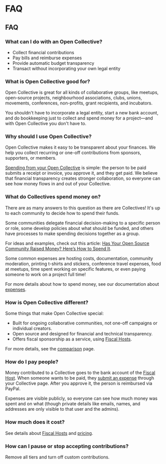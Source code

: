 # FAQ

## FAQ

### What can I do with an Open Collective?

* Collect financial contributions
* Pay bills and reimburse expenses
* Provide automatic budget transparency
* Transact without incorporating your own legal entity

### What is Open Collective good for?

Open Collective is great for all kinds of collaborative groups, like meetups, open-source projects, neighbourhood associations, clubs, unions, movements, conferences, non-profits, grant recipients, and incubators.

You shouldn't have to incorporate a legal entity, start a new bank account, and do bookkeeping just to collect and spend money for a project—and with Open Collective you don't have to. 

### Why should I use Open Collective?

Open Collective makes it easy to be transparent about your finances. We help you collect recurring or one-off contributions from sponsors, supporters, or members. 

[Spending from your Open Collective](../expenses-and-getting-paid/expenses.md) is simple: the person to be paid submits a receipt or invoice, you approve it, and they get paid. We believe that financial transparency creates stronger collaboration, so everyone can see how money flows in and out of your Collective.

### What do Collectives spend money on?

There are as many answers to this question as there are Collectives! It's up to each community to decide how to spend their funds. 

Some communities delegate financial decision-making to a specific person or role, some develop policies about what should be funded, and others have processes to make spending decisions together as a group.

For ideas and examples, check out this article: [Has Your Open Source Community Raised Money? Here’s How to Spend It](https://medium.com/open-collective/has-your-open-source-community-raised-money-heres-how-to-spend-it-3e9dd957dad).

Some common expenses are hosting costs, documentation, community moderation, printing t-shirts and stickers, conference travel expenses, food at meetups, time spent working on specific features, or even paying someone to work on a project full time!

For more details about how to spend money, see our documentation about [expenses](../expenses-and-getting-paid/expenses.md).

### How is Open Collective different?

Some things that make Open Collective special:

* Built for ongoing collaborative communities, not one-off campaigns or individual creators.
* Open source and designed for financial and technical transparency.
* Offers fiscal sponsorship as a service, using [Fiscal Hosts](../fiscal-hosts/fiscal-hosts.md).

For more details, see the [comparison](../product/comparison.md) page.

### How do I pay people?

Money contributed to a Collective goes to the bank account of the [Fiscal Host](../fiscal-hosts/fiscal-hosts.md). When someone wants to be paid, they [submit an expense](../expenses-and-getting-paid/submitting-expenses.md) through your Collective page. After you approve it, the person is reimbursed via PayPal.

Expenses are visible publicly, so everyone can see how much money was spent and on what \(though private details like emails, names, and addresses are only visible to that user and the admins\).

### How much does it cost?

See details about [Fiscal Hosts](../fiscal-hosts/fiscal-hosts.md) and [pricing](https://opencollective.com/pricing).

### How can I pause or stop accepting contributions? 

Remove all tiers and turn off custom contributions. 

